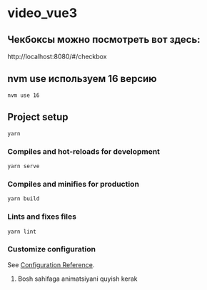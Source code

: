 # video_vue3

## Чекбоксы можно посмотреть вот здесь:

http://localhost:8080/#/checkbox

## nvm use используем 16 версию

```
nvm use 16
```

## Project setup

```
yarn
```

### Compiles and hot-reloads for development

```
yarn serve
```

### Compiles and minifies for production

```
yarn build
```

### Lints and fixes files

```
yarn lint
```

### Customize configuration

See [Configuration Reference](https://cli.vuejs.org/config/).

1. Bosh sahifaga animatsiyani quyish kerak
